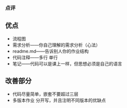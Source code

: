 ### 点评

## 优点

* 流程图
* 需求分析——你自己理解的需求分析（心法）
* readme.md——告诉别人你的作业结构
* 代码注释——多行  单行
* 笔记——代码可以是课上一样，但思想必须是自己的语言


## 改善部分

*  代码尽量简单，嵌套不要超过三层
*  多版本作业 分开写，并且注明不同版本的优缺点

